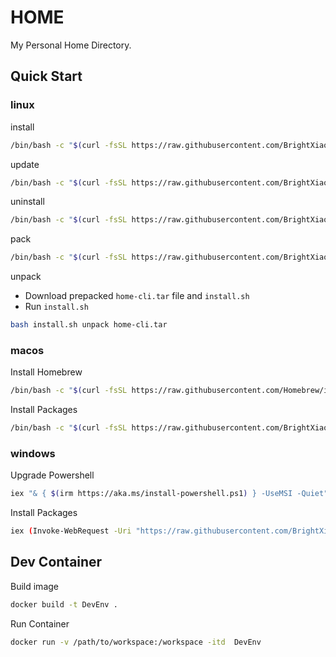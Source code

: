 # HOME

My Personal Home Directory.

## Quick Start

### linux

install
```bash
/bin/bash -c "$(curl -fsSL https://raw.githubusercontent.com/BrightXiaoHan/HOME/main/scripts/install.sh)"
```
update
```bash
/bin/bash -c "$(curl -fsSL https://raw.githubusercontent.com/BrightXiaoHan/HOME/main/scripts/update.sh)"
```


uninstall

```bash
/bin/bash -c "$(curl -fsSL https://raw.githubusercontent.com/BrightXiaoHan/HOME/main/scripts/uninstall.sh)"
```

pack

```bash
/bin/bash -c "$(curl -fsSL https://raw.githubusercontent.com/BrightXiaoHan/HOME/main/scripts/pack.sh)"
```

unpack

* Download prepacked `home-cli.tar` file and `install.sh`
* Run `install.sh`

```bash
bash install.sh unpack home-cli.tar
```

### macos

Install Homebrew

```bash
/bin/bash -c "$(curl -fsSL https://raw.githubusercontent.com/Homebrew/install/HEAD/install.sh)"
```

Install Packages

```bash
/bin/bash -c "$(curl -fsSL https://raw.githubusercontent.com/BrightXiaoHan/HOME/main/scripts/install_macos.sh)"
```

### windows

Upgrade Powershell

```bash
iex "& { $(irm https://aka.ms/install-powershell.ps1) } -UseMSI -Quiet"
```

Install Packages

```bash
iex (Invoke-WebRequest -Uri "https://raw.githubusercontent.com/BrightXiaoHan/HOME/main/scripts/install_macos.sh").Content
```

## Dev Container

Build image

```bash
docker build -t DevEnv .
```

Run Container

```bash
docker run -v /path/to/workspace:/workspace -itd  DevEnv
```
